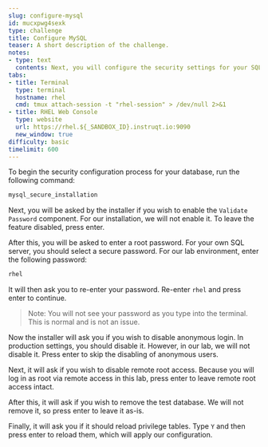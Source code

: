 ```yaml
---
slug: configure-mysql
id: mucxpwg4sexk
type: challenge
title: Configure MySQL
teaser: A short description of the challenge.
notes:
- type: text
  contents: Next, you will configure the security settings for your SQL server
tabs:
- title: Terminal
  type: terminal
  hostname: rhel
  cmd: tmux attach-session -t "rhel-session" > /dev/null 2>&1
- title: RHEL Web Console
  type: website
  url: https://rhel.${_SANDBOX_ID}.instruqt.io:9090
  new_window: true
difficulty: basic
timelimit: 600
---
```

To begin the security configuration process for your database, run the following command:
```bash
mysql_secure_installation
```

Next, you will be asked by the installer if you wish to enable the `Validate Password` component. For our installation, we will not enable it. To leave the feature disabled, press enter.

After this, you will be asked to enter a root password. For your own SQL server, you should select a secure password. For our lab environment, enter the following password:
```bash
rhel
```

It will then ask you to re-enter your password. Re-enter `rhel` and press enter to continue.

>Note: You will not see your password as you type into the terminal. This is normal and is not an issue.

Now the installer will ask you if you wish to disable anonymous login. In production settings, you should disable it. However, in our lab, we will not disable it. Press enter to skip the disabling of anonymous users.

Next, it will ask if you wish to disable remote root access. Because you will log in as root via remote access in this lab, press enter to leave remote root access intact.

After this, it will ask if you wish to remove the test database. We will not remove it, so press enter to leave it as-is.

Finally, it will ask you if it should reload privilege tables. Type `Y` and then press enter to reload them, which will apply our configuration.